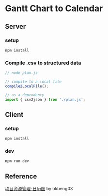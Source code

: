# Gantt Chart to Calendar

## Server

### setup

```bash
npm install
```

### Compile .csv to structured data

```js
// node plan.js

// compile to a local file
compile2LocalFile(); 

// as a dependency
import { csv2json } from './plan.js';
```

## Client

### setup

```bash
npm install
```

### dev

```bash
npm run dev
```

## Reference

[项目资源管理-日历图](https://juejin.im/post/5b3c751f6fb9a04fb745b1a0) by okbeng03